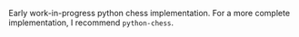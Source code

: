 Early work-in-progress python chess implementation. For a more complete implementation, I recommend ```python-chess```.
